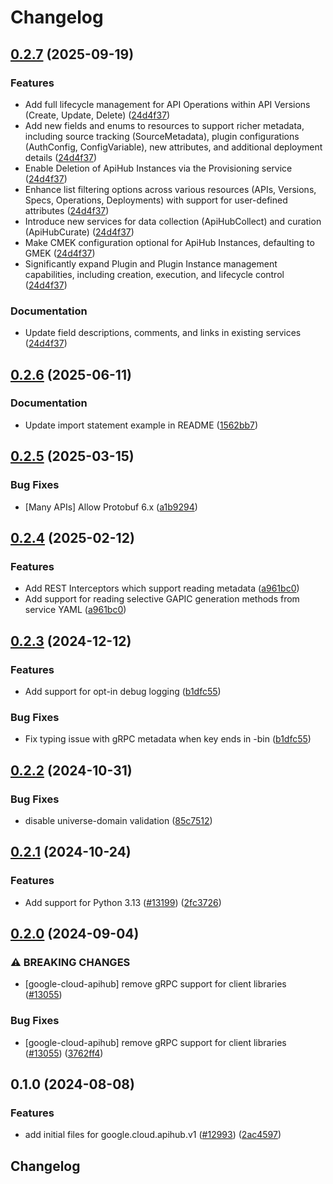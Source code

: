 # Changelog

## [0.2.7](https://github.com/googleapis/google-cloud-python/compare/google-cloud-apihub-v0.2.6...google-cloud-apihub-v0.2.7) (2025-09-19)


### Features

* Add full lifecycle management for API Operations within API Versions (Create, Update, Delete) ([24d4f37](https://github.com/googleapis/google-cloud-python/commit/24d4f37adcd333552c834fd6a4fcfb41522c90df))
* Add new fields and enums to resources to support richer metadata, including source tracking (SourceMetadata), plugin configurations (AuthConfig, ConfigVariable), new attributes, and additional deployment details ([24d4f37](https://github.com/googleapis/google-cloud-python/commit/24d4f37adcd333552c834fd6a4fcfb41522c90df))
* Enable Deletion of ApiHub Instances via the Provisioning service ([24d4f37](https://github.com/googleapis/google-cloud-python/commit/24d4f37adcd333552c834fd6a4fcfb41522c90df))
* Enhance list filtering options across various resources (APIs, Versions, Specs, Operations, Deployments) with support for user-defined attributes ([24d4f37](https://github.com/googleapis/google-cloud-python/commit/24d4f37adcd333552c834fd6a4fcfb41522c90df))
* Introduce new services for data collection (ApiHubCollect) and curation (ApiHubCurate) ([24d4f37](https://github.com/googleapis/google-cloud-python/commit/24d4f37adcd333552c834fd6a4fcfb41522c90df))
* Make CMEK configuration optional for ApiHub Instances, defaulting to GMEK ([24d4f37](https://github.com/googleapis/google-cloud-python/commit/24d4f37adcd333552c834fd6a4fcfb41522c90df))
* Significantly expand Plugin and Plugin Instance management capabilities, including creation, execution, and lifecycle control ([24d4f37](https://github.com/googleapis/google-cloud-python/commit/24d4f37adcd333552c834fd6a4fcfb41522c90df))


### Documentation

* Update field descriptions, comments, and links in existing services ([24d4f37](https://github.com/googleapis/google-cloud-python/commit/24d4f37adcd333552c834fd6a4fcfb41522c90df))

## [0.2.6](https://github.com/googleapis/google-cloud-python/compare/google-cloud-apihub-v0.2.5...google-cloud-apihub-v0.2.6) (2025-06-11)


### Documentation

* Update import statement example in README ([1562bb7](https://github.com/googleapis/google-cloud-python/commit/1562bb740c7cd56179e52185dde3c32af861de5e))

## [0.2.5](https://github.com/googleapis/google-cloud-python/compare/google-cloud-apihub-v0.2.4...google-cloud-apihub-v0.2.5) (2025-03-15)


### Bug Fixes

* [Many APIs] Allow Protobuf 6.x ([a1b9294](https://github.com/googleapis/google-cloud-python/commit/a1b9294d0bf6e27c2a951d6df7faf7807dc5420b))

## [0.2.4](https://github.com/googleapis/google-cloud-python/compare/google-cloud-apihub-v0.2.3...google-cloud-apihub-v0.2.4) (2025-02-12)


### Features

* Add REST Interceptors which support reading metadata ([a961bc0](https://github.com/googleapis/google-cloud-python/commit/a961bc029201b72fc4923490aeb3d82781853e6a))
* Add support for reading selective GAPIC generation methods from service YAML ([a961bc0](https://github.com/googleapis/google-cloud-python/commit/a961bc029201b72fc4923490aeb3d82781853e6a))

## [0.2.3](https://github.com/googleapis/google-cloud-python/compare/google-cloud-apihub-v0.2.2...google-cloud-apihub-v0.2.3) (2024-12-12)


### Features

* Add support for opt-in debug logging ([b1dfc55](https://github.com/googleapis/google-cloud-python/commit/b1dfc556d4652a48564ff37becb31d5a06ee2b5b))


### Bug Fixes

* Fix typing issue with gRPC metadata when key ends in -bin ([b1dfc55](https://github.com/googleapis/google-cloud-python/commit/b1dfc556d4652a48564ff37becb31d5a06ee2b5b))

## [0.2.2](https://github.com/googleapis/google-cloud-python/compare/google-cloud-apihub-v0.2.1...google-cloud-apihub-v0.2.2) (2024-10-31)


### Bug Fixes

* disable universe-domain validation ([85c7512](https://github.com/googleapis/google-cloud-python/commit/85c7512bbdde2b9cc60b4ad42b8c36c4558a07a5))

## [0.2.1](https://github.com/googleapis/google-cloud-python/compare/google-cloud-apihub-v0.2.0...google-cloud-apihub-v0.2.1) (2024-10-24)


### Features

* Add support for Python 3.13 ([#13199](https://github.com/googleapis/google-cloud-python/issues/13199)) ([2fc3726](https://github.com/googleapis/google-cloud-python/commit/2fc372685731141ca1ed2a917dd18bacd79db88e))

## [0.2.0](https://github.com/googleapis/google-cloud-python/compare/google-cloud-apihub-v0.1.0...google-cloud-apihub-v0.2.0) (2024-09-04)


### ⚠ BREAKING CHANGES

* [google-cloud-apihub] remove gRPC support for client libraries ([#13055](https://github.com/googleapis/google-cloud-python/issues/13055))

### Bug Fixes

* [google-cloud-apihub] remove gRPC support for client libraries ([#13055](https://github.com/googleapis/google-cloud-python/issues/13055)) ([3762ff4](https://github.com/googleapis/google-cloud-python/commit/3762ff40e51466bc516939a31732300c8e20211a))

## 0.1.0 (2024-08-08)


### Features

* add initial files for google.cloud.apihub.v1 ([#12993](https://github.com/googleapis/google-cloud-python/issues/12993)) ([2ac4597](https://github.com/googleapis/google-cloud-python/commit/2ac4597188c70a922479bf48adf2a88d850bc534))

## Changelog
